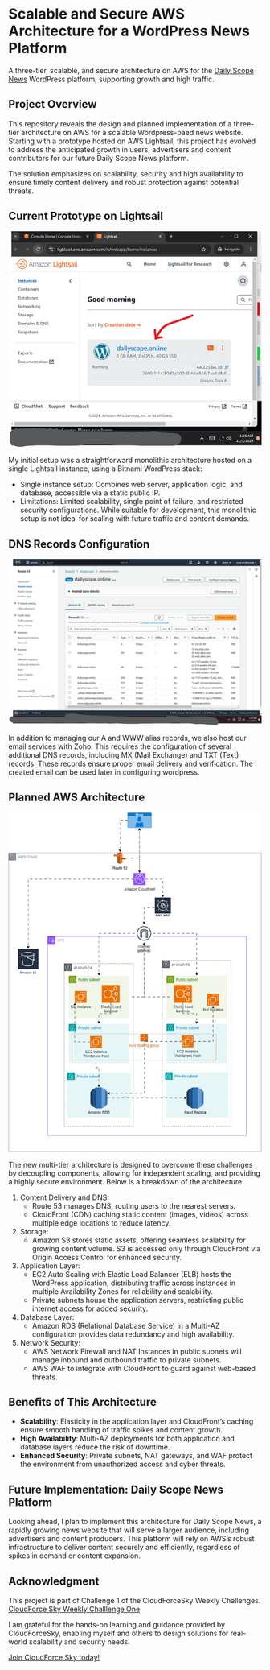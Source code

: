 # Scalable and Secure AWS Architecture for a WordPress News Platform
A three-tier, scalable, and secure architecture on AWS for the [Daily Scope News](https://dailyscope.online) WordPress platform, supporting growth and high traffic.

## Project Overview
This repository reveals the design and planned implementation of a three-tier architecture on AWS for a scalable Wordpress-baed news website. Starting with a prototype hosted on AWS Lightsail, this project has evolved to address the anticipated growth in users, advertisers and content contributors for our future Daily Scope News platform.

The solution emphasizes on scalability, security and high availability to ensure timely content delivery and robust protection against potential threats.

## Current Prototype on Lightsail
![Current Prototype for Daily Scope News on Lightsail](https://github.com/evans-kithinji/news-site-scalable-architecture/blob/main/monolythicStructureEC2Lightsail.png?raw=true)

My initial setup was a straightforward monolithic architecture hosted on a single Lightsail instance, using a Bitnami WordPress stack:
- Single instance setup: Combines web server, application logic, and database, accessible via a static public IP.
- Limitations: Limited scalability, single point of failure, and restricted security configurations.
While suitable for development, this monolithic setup is not ideal for scaling with future traffic and content demands.

## DNS Records Configuration
![Route 53 Daily Scope News initial configuration](https://github.com/evans-kithinji/news-site-scalable-architecture/blob/main/route53Records.png?raw=true)

In addition to managing our A and WWW alias records, we also host our email services with Zoho. This requires the configuration of several additional DNS records, including MX (Mail Exchange) and TXT (Text) records. These records ensure proper email delivery and verification. The created email can be used later in configuring wordpress.


## Planned AWS Architecture
![Daily Scope News proposed AWS Architecture](https://github.com/evans-kithinji/news-site-scalable-architecture/blob/main/threeTierArchitectureDailyNewsOnline.png?raw=true)

The new multi-tier architecture is designed to overcome these challenges by decoupling components, allowing for independent scaling, and providing a highly secure environment. Below is a breakdown of the architecture:

1. Content Delivery and DNS:
   - Route 53 manages DNS, routing users to the nearest servers.
   - CloudFront (CDN) caching static content (images, videos) across multiple edge locations to reduce latency.
2. Storage:
   - Amazon S3 stores static assets, offering seamless scalability for growing content volume. S3 is accessed only through CloudFront via Origin Access Control for enhanced security.
3. Application Layer:
   - EC2 Auto Scaling with Elastic Load Balancer (ELB) hosts the WordPress application, distributing traffic across instances in multiple Availability Zones for reliability and scalability.
   - Private subnets house the application servers, restricting public internet access for added security.
4. Database Layer:
   - Amazon RDS (Relational Database Service) in a Multi-AZ configuration provides data redundancy and high availability.
5. Network Security:
   - AWS Network Firewall and NAT Instances in public subnets will manage inbound and outbound traffic to private subnets.
   - AWS WAF to integrate with CloudFront to guard against web-based threats.
  
## Benefits of This Architecture
- **Scalability**: Elasticity in the application layer and CloudFront’s caching ensure smooth handling of traffic spikes and content growth.
- **High Availability**: Multi-AZ deployments for both application and database layers reduce the risk of downtime.
- **Enhanced Security**: Private subnets, NAT gateways, and WAF protect the environment from unauthorized access and cyber threats.

## Future Implementation: Daily Scope News Platform
Looking ahead, I plan to implement this architecture for Daily Scope News, a rapidly growing news website that will serve a larger audience, including advertisers and content producers. This platform will rely on AWS’s robust infrastructure to deliver content securely and efficiently, regardless of spikes in demand or content expansion.

## Acknowledgment
This project is part of Challenge 1 of the CloudForceSky Weekly Challenges.
[CloudForce Sky Weekly Challlenge One](https://github.com/evans-kithinji/news-site-scalable-architecture/blob/main/CloudForceSky_Challenge_1.pdf)

I am grateful for the hands-on learning and guidance provided by CloudForceSky, enabling myself and others to design solutions for real-world scalability and security needs.

[Join CloudForce Sky today!](https://cloudforcesky.com/membership)
